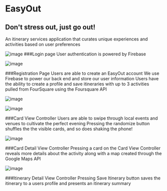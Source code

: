 # EasyOut
## Don't stress out, just go out!

An itinerary services application that curates unique experiences and activities based on user preferences

![image](https://cloud.githubusercontent.com/assets/15115046/14842294/dda2393a-0c13-11e6-86b6-76d8fee16a2b.jpg)
###Login page
User authentication is powered by Firebase

![image](https://cloud.githubusercontent.com/assets/15115046/14842297/dda2c7ce-0c13-11e6-9598-9cbfb634c46a.jpg)

###Registration Page
Users are able to create an EasyOut account
We use Firebase to power our back end and store our user information
Users have the ability to create a profile and save itineraries with up to 3 activities pulled from FourSquare using the Foursquare API

![image](https://cloud.githubusercontent.com/assets/15115046/14842299/dda409b8-0c13-11e6-8f33-237b4983009a.jpg)

![image](https://cloud.githubusercontent.com/assets/15115046/14842298/dda353b0-0c13-11e6-885c-55824a428219.jpg)

###Card View Controller
Users are able to swipe through local events and venues to cultivate the perfect evening
Pressing the randomize button shuffles the the visible cards, and so does shaking the phone!

![image](https://cloud.githubusercontent.com/assets/15115046/14842300/ddaedc30-0c13-11e6-9121-6e3de4379984.jpg)

###Card Detail View Controller
Pressing a card on the Card View Controller reveals more details about the activity along with a map created through the Google Maps API


![image](https://cloud.githubusercontent.com/assets/15115046/14842301/ddaf3b08-0c13-11e6-9a48-4c3c87c9408f.jpg)

###Itinerary Detail View Controller
Pressing Save Itinerary button saves the itinerary to a users profile and presents an itinerary summary
